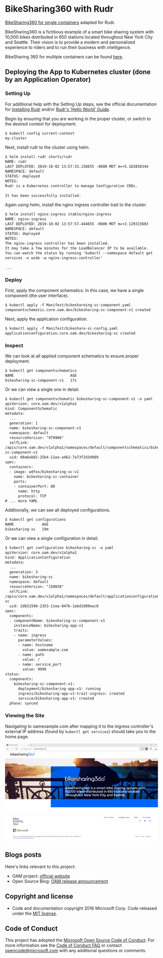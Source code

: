 # BikeSharing360 with Rudr

[BikeSharing360 for single containers](https://github.com/microsoft/BikeSharing360_SingleContainer) adapted for Rudr.

BikeSharing360 is a fictitious example of a smart bike sharing system with 10,000 bikes distributed in 650 stations located throughout New York City and Seattle. Their vision is to provide a modern and personalized experience to riders and to run their business with intelligence.

BikeSharing 360 for multiple containers can be found [here](https://github.com/Microsoft/BikeSharing360_MultiContainer).

## Deploying the App to Kubernetes cluster (done by an Application Operator)

### Setting Up

For additional help with the Setting Up steps, see the official documentation for [Installing Rudr](https://github.com/oam-dev/rudr/blob/master/docs/setup/install.md) and/or [Rudr's 'Hello World' Guide](https://github.com/oam-dev/rudr/blob/master/docs/tutorials/deploy_and_update.md).

Begin by ensuring that you are working in the proper cluster, or switch to the desired context for deployment.
```
$ kubectl config current-context
my-cluster
```

Next, install rudr to the cluster using helm.
```
$ helm install rudr charts/rudr
NAME: rudr
LAST DEPLOYED: 2019-10-02 13:57:33.158655 -0600 MDT m=+5.183858344
NAMESPACE: default
STATUS: deployed
NOTES:
Rudr is a Kubernetes controller to manage Configuration CRDs.

It has been successfully installed.
```

Again using helm, install the nginx ingress controller trait to the cluster.
```
$ helm install nginx-ingress stable/nginx-ingress
NAME: nginx-ingress
LAST DEPLOYED: 2019-10-02 13:57:57.444655 -0600 MDT m=+2.129323603
NAMESPACE: default
STATUS: deployed
NOTES:
The nginx-ingress controller has been installed.
It may take a few minutes for the LoadBalancer IP to be available.
You can watch the status by running 'kubectl --namespace default get services -o wide -w nginx-ingress-controller'

...
```

### Deploy

First, apply the component schematics. In this case, we have a single component (the user interface).
```
$ kubectl apply -f Manifest/bikeshareing-sc-component.yaml
componentschematic.core.oam.dev/bikesharing-sc-component-v1 created
```

Next, apply the application configuration. 
```
$ kubectl apply -f Manifest/bikeshare-sc-config.yaml
applicationconfiguration.core.oam.dev/bikesharing-sc created
```

### Inspect

We can look at all applied component schematics to ensure proper deployment.
```
$ kubectl get componentschematics
NAME                          AGE
bikesharing-sc-component-v1   17s
```

Or we can view a single one in detail.
```
$ kubectl get componentschematic bikesharing-sc-component-v1 -o yaml
apiVersion: core.oam.dev/v1alpha1
kind: ComponentSchematic
metadata:
  ...
  generation: 1
  name: bikesharing-sc-component-v1
  namespace: default
  resourceVersion: "979906"
  selfLink: /apis/core.oam.dev/v1alpha1/namespaces/default/componentschematics/bikesharing-sc-component-v1
  uid: 80a6ab82-25b4-11ea-a462-7a73f2d3d989
spec:
  containers:
  - image: wdfox/bikesharing-sc:v1
    name: bikesharing-sc-container
    ports:
    - containerPort: 80
      name: http
      protocol: TCP
# ... more YAML
```

Additionally, we can see all deployed configurations.
```
$ kubectl get configurations
NAME             AGE
bikesharing-sc   19m
```

Or we can view a single configuration in detail.
```
$ kubectl get configuration bikesharing-sc -o yaml
apiVersion: core.oam.dev/v1alpha1
kind: ApplicationConfiguration
metadata:
  ...
  generation: 3
  name: bikesharing-sc
  namespace: default
  resourceVersion: "150038"
  selfLink: /apis/core.oam.dev/v1alpha1/namespaces/default/applicationconfigurations/bikesharing-sc
  uid: 2d831590-2353-11ea-847b-1ebd1089eac0
spec:
  components:
  - componentName: bikesharing-sc-component-v1
    instanceName: bikesharing-app-v1
    traits:
    - name: ingress
      parameterValues:
      - name: hostname
        value: oamexample.com
      - name: path
        value: /
      - name: service_port
        value: 9999
status:
  components:
    bikesharing-sc-component-v1:
      deployment/bikesharing-app-v1: running
      ingress/bikesharing-app-v1-trait-ingress: created
      service/bikesharing-app-v1: created
  phase: synced
```

### Viewing the Site

Navigating to oamexample.com after mapping it to the ingress controller's external IP address (found by `kubectl get services`) should take you to the home page.

![home-page](App/bikesharing-sc-page.png "Home Page")

## Blogs posts

Here's links relevant to this project:

- OAM project: [official website](https://oam.dev/)
- Open Source Blog: [OAM release announcement](https://cloudblogs.microsoft.com/opensource/2019/10/16/announcing-open-application-model/)

## Copyright and license
* Code and documentation copyright 2016 Microsoft Corp. Code released under the [MIT license](https://opensource.org/licenses/MIT).

## Code of Conduct 
This project has adopted the [Microsoft Open Source Code of Conduct](https://opensource.microsoft.com/codeofconduct/). For more information see the [Code of Conduct FAQ](https://opensource.microsoft.com/codeofconduct/faq/) or contact [opencode@microsoft.com](mailto:opencode@microsoft.com) with any additional questions or comments.
